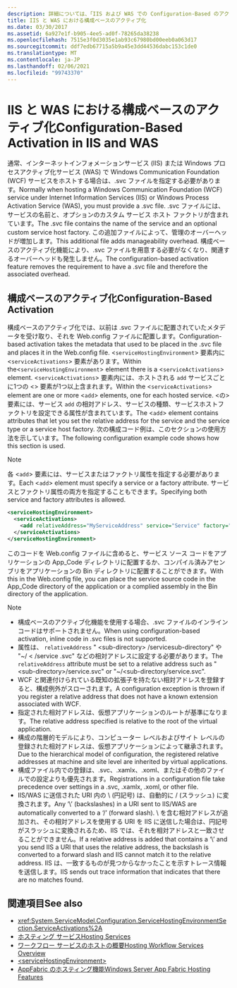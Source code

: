 ```yaml
---
description: 詳細については、「IIS および WAS での Configuration-Based のアクティブ化」を参照してください。
title: IIS と WAS における構成ベースのアクティブ化
ms.date: 03/30/2017
ms.assetid: 6a927e1f-b905-4ee5-ad0f-78265da38238
ms.openlocfilehash: 7515e3f0d3035e1ab93c67980bd00eeb0a063d17
ms.sourcegitcommit: ddf7edb67715a5b9a45e3dd44536dabc153c1de0
ms.translationtype: MT
ms.contentlocale: ja-JP
ms.lasthandoff: 02/06/2021
ms.locfileid: "99743370"
---
```

# <a name="configuration-based-activation-in-iis-and-was"></a><span data-ttu-id="c30da-103">IIS と WAS における構成ベースのアクティブ化</span><span class="sxs-lookup"><span data-stu-id="c30da-103">Configuration-Based Activation in IIS and WAS</span></span>

<span data-ttu-id="c30da-104">通常、インターネットインフォメーションサービス (IIS) または Windows プロセスアクティブ化サービス (WAS) で Windows Communication Foundation (WCF) サービスをホストする場合は、.svc ファイルを指定する必要があります。</span><span class="sxs-lookup"><span data-stu-id="c30da-104">Normally when hosting a Windows Communication Foundation (WCF) service under Internet Information Services (IIS) or Windows Process Activation Service (WAS), you must provide a .svc file.</span></span> <span data-ttu-id="c30da-105">.svc ファイルには、サービスの名前と、オプションのカスタム サービス ホスト ファクトリが含まれています。</span><span class="sxs-lookup"><span data-stu-id="c30da-105">The .svc file contains the name of the service and an optional custom service host factory.</span></span> <span data-ttu-id="c30da-106">この追加ファイルによって、管理のオーバーヘッドが増加します。</span><span class="sxs-lookup"><span data-stu-id="c30da-106">This additional file adds manageability overhead.</span></span> <span data-ttu-id="c30da-107">構成ベースのアクティブ化機能により、.svc ファイルを用意する必要がなくなり、関連するオーバーヘッドも発生しません。</span><span class="sxs-lookup"><span data-stu-id="c30da-107">The configuration-based activation feature removes the requirement to have a .svc file and therefore the associated overhead.</span></span>

## <a name="configuration-based-activation"></a><span data-ttu-id="c30da-108">構成ベースのアクティブ化</span><span class="sxs-lookup"><span data-stu-id="c30da-108">Configuration-Based Activation</span></span>

<span data-ttu-id="c30da-109">構成ベースのアクティブ化では、以前は .svc ファイルに配置されていたメタデータを受け取り、それを Web.config ファイルに配置します。</span><span class="sxs-lookup"><span data-stu-id="c30da-109">Configuration-based activation takes the metadata that used to be placed in the .svc file and places it in the Web.config file.</span></span> <span data-ttu-id="c30da-110"><`serviceHostingEnvironment`> 要素内に <`serviceActivations`> 要素があります。</span><span class="sxs-lookup"><span data-stu-id="c30da-110">Within the<`serviceHostingEnvironment`> element there is a <`serviceActivations`> element.</span></span> <span data-ttu-id="c30da-111"><`serviceActivations`> 要素内には、ホストされる `add` サービスごとに1つの <> 要素が1つ以上含まれます。</span><span class="sxs-lookup"><span data-stu-id="c30da-111">Within the <`serviceActivations`> element are one or more <`add`> elements, one for each hosted service.</span></span> <span data-ttu-id="c30da-112"><の> 要素には、サービス `add` の相対アドレス、サービスの種類、サービスホストファクトリを設定できる属性が含まれています。</span><span class="sxs-lookup"><span data-stu-id="c30da-112">The <`add`> element contains attributes that let you set the relative address for the service and the service type or a service host factory.</span></span> <span data-ttu-id="c30da-113">次の構成コード例は、このセクションの使用方法を示しています。</span><span class="sxs-lookup"><span data-stu-id="c30da-113">The following configuration example code shows how this section is used.</span></span>

> [!NOTE]
> <span data-ttu-id="c30da-114">各 <`add`> 要素には、サービスまたはファクトリ属性を指定する必要があります。</span><span class="sxs-lookup"><span data-stu-id="c30da-114">Each <`add`> element must specify a service or a factory attribute.</span></span> <span data-ttu-id="c30da-115">サービスとファクトリ属性の両方を指定することもできます。</span><span class="sxs-lookup"><span data-stu-id="c30da-115">Specifying both service and factory attributes is allowed.</span></span>

```xml
<serviceHostingEnvironment>
  <serviceActivations>
    <add relativeAddress="MyServiceAddress" service="Service" factory="MyServiceHostFactory"/>
  </serviceActivations>
</serviceHostingEnvironment>
```

 <span data-ttu-id="c30da-116">このコードを Web.config ファイルに含めると、サービス ソース コードをアプリケーションの App_Code ディレクトリに配置するか、コンパイル済みアセンブリをアプリケーションの Bin ディレクトリに配置することができます。</span><span class="sxs-lookup"><span data-stu-id="c30da-116">With this in the Web.config file, you can place the service source code in the App_Code directory of the application or a complied assembly in the Bin directory of the application.</span></span>

> [!NOTE]
>
> - <span data-ttu-id="c30da-117">構成ベースのアクティブ化機能を使用する場合、.svc ファイルのインライン コードはサポートされません。</span><span class="sxs-lookup"><span data-stu-id="c30da-117">When using configuration-based activation, inline code in .svc files is not supported.</span></span>
> - <span data-ttu-id="c30da-118">属性は、 `relativeAddress` " \<sub-directory> /servicesub-directory" や "~/ \< /service .svc" などの相対アドレスに設定する必要があります。</span><span class="sxs-lookup"><span data-stu-id="c30da-118">The `relativeAddress` attribute must be set to a relative address such as "\<sub-directory>/service.svc" or "~/\<sub-directory/service.svc".</span></span>
> - <span data-ttu-id="c30da-119">WCF と関連付けられている既知の拡張子を持たない相対アドレスを登録すると、構成例外がスローされます。</span><span class="sxs-lookup"><span data-stu-id="c30da-119">A configuration exception is thrown if you register a relative address that does not have a known extension associated with WCF.</span></span>
> - <span data-ttu-id="c30da-120">指定された相対アドレスは、仮想アプリケーションのルートが基準になります。</span><span class="sxs-lookup"><span data-stu-id="c30da-120">The relative address specified is relative to the root of the virtual application.</span></span>
> - <span data-ttu-id="c30da-121">構成の階層的モデルにより、コンピューター レベルおよびサイト レベルの登録された相対アドレスは、仮想アプリケーションによって継承されます。</span><span class="sxs-lookup"><span data-stu-id="c30da-121">Due to the hierarchical model of configuration, the registered relative addresses at machine and site level are inherited by virtual applications.</span></span>
> - <span data-ttu-id="c30da-122">構成ファイル内での登録は、.svc、.xamlx、.xoml、またはその他のファイルでの設定よりも優先されます。</span><span class="sxs-lookup"><span data-stu-id="c30da-122">Registrations in a configuration file take precedence over settings in a .svc, .xamlx, .xoml, or other file.</span></span>
> - <span data-ttu-id="c30da-123">IIS/WAS に送信された URI 内の \ (円記号) は、自動的に / (スラッシュ) に変換されます。</span><span class="sxs-lookup"><span data-stu-id="c30da-123">Any ‘\’ (backslashes) in a URI sent to IIS/WAS are automatically converted to a ‘/’ (forward slash).</span></span> <span data-ttu-id="c30da-124">\ を含む相対アドレスが追加され、その相対アドレスを使用する URI を IIS に送信した場合は、円記号がスラッシュに変換されるため、IIS では、それを相対アドレスと一致させることができません。</span><span class="sxs-lookup"><span data-stu-id="c30da-124">If a relative address is added that contains a ‘\’ and you send IIS a URI that uses the relative address, the backslash is converted to a forward slash and IIS cannot match it to the relative address.</span></span> <span data-ttu-id="c30da-125">IIS は、一致するものが見つからなかったことを示すトレース情報を送信します。</span><span class="sxs-lookup"><span data-stu-id="c30da-125">IIS sends out trace information that indicates that there are no matches found.</span></span>

## <a name="see-also"></a><span data-ttu-id="c30da-126">関連項目</span><span class="sxs-lookup"><span data-stu-id="c30da-126">See also</span></span>

- <xref:System.ServiceModel.Configuration.ServiceHostingEnvironmentSection.ServiceActivations%2A>
- [<span data-ttu-id="c30da-127">ホスティング サービス</span><span class="sxs-lookup"><span data-stu-id="c30da-127">Hosting Services</span></span>](../hosting-services.md)
- [<span data-ttu-id="c30da-128">ワークフロー サービスのホストの概要</span><span class="sxs-lookup"><span data-stu-id="c30da-128">Hosting Workflow Services Overview</span></span>](hosting-workflow-services-overview.md)
- [\<serviceHostingEnvironment>](../../configure-apps/file-schema/wcf/servicehostingenvironment.md)
- <span data-ttu-id="c30da-129">[AppFabric のホスティング機能](/previous-versions/appfabric/ee677189(v=azure.10))</span><span class="sxs-lookup"><span data-stu-id="c30da-129">[Windows Server App Fabric Hosting Features](/previous-versions/appfabric/ee677189(v=azure.10))</span></span>
